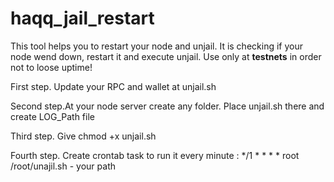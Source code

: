 # haqq_jail_restart
This tool helps you to restart your node and unjail. It is checking if your node wend down, restart it and execute unjail. Use only at **testnets** in order not to loose uptime!

First step. Update your RPC and wallet at unjail.sh

Second step.At your node server create any folder. Place unjail.sh there and create LOG_Path file

Third step. Give chmod +x unjail.sh 

Fourth step. Create crontab task to run it every minute : */1 * * * * root /root/unajil.sh - your path
